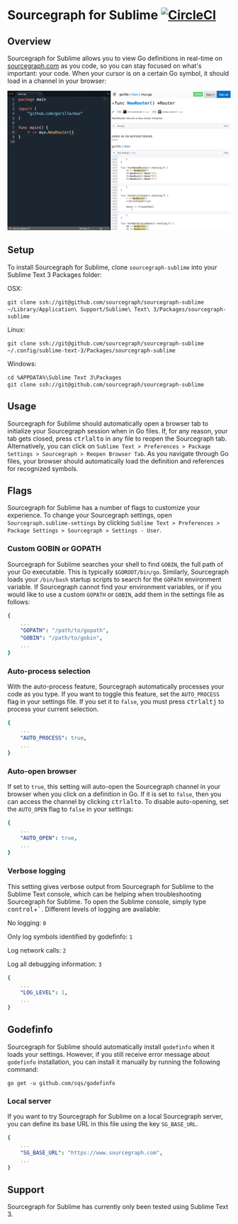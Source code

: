 # Sourcegraph for Sublime [![CircleCI](https://circleci.com/gh/sourcegraph/sourcegraph-sublime.svg?style=svg)](https://circleci.com/gh/sourcegraph/sourcegraph-sublime)

## Overview

Sourcegraph for Sublime allows you to view Go definitions in real-time on [sourcegraph.com](http://www.sourcegraph.com) as you code, so you can stay focused on what's important: your code. When your cursor is on a certain Go symbol, it should load in a channel in your browser:

![Sourcegraph for Sublime](images/setup.jpg)

## Setup

To install Sourcegraph for Sublime, clone `sourcegraph-sublime` into your Sublime Text 3 Packages folder:

OSX:

```shell
git clone ssh://git@github.com/sourcegraph/sourcegraph-sublime ~/Library/Application\ Support/Sublime\ Text\ 3/Packages/sourcegraph-sublime
```

Linux:

```shell
git clone ssh://git@github.com/sourcegraph/sourcegraph-sublime ~/.config/sublime-text-3/Packages/sourcegraph-sublime
```

Windows:

```shell
cd %APPDATA%\Sublime Text 3\Packages
git clone ssh://git@github.com/sourcegraph/sourcegraph-sublime
```


## Usage

Sourcegraph for Sublime should automatically open a browser tab to initialize your Sourcegraph session when in Go files. If, for any reason, your tab gets closed, press <kbd>ctrl</kbd><kbd>alt</kbd><kbd>o</kbd> in any file to reopen the Sourcegraph tab. Alternatively, you can click on `Sublime Text > Preferences > Package Settings > Sourcegraph > Reopen Browser Tab`. As you navigate through Go files, your browser should automatically load the definition and references for recognized symbols.

## Flags

Sourcegraph for Sublime has a number of flags to customize your experience. To change your Sourcegraph settings, open `Sourcegraph.sublime-settings` by clicking `Sublime Text > Preferences > Package Settings > Sourcegraph > Settings - User`.

### Custom GOBIN or GOPATH

Sourcegraph for Sublime searches your shell to find `GOBIN`, the full path of your Go executable. This is typically `$GOROOT/bin/go`. Similarly, Sourcegraph loads your `/bin/bash` startup scripts to search for the `GOPATH` environment variable. If Sourcegraph cannot find your environment variables, or if you would like to use a custom `GOPATH` or `GOBIN`, add them in the settings file as follows:

```yml
{
	...
	"GOPATH": "/path/to/gopath",
	"GOBIN": "/path/to/gobin",
	...
}
```

### Auto-process selection

With the auto-process feature, Sourcegraph automatically processes your code as you type. If you want to toggle this feature, set the `AUTO_PROCESS` flag in your settings file. If you set it to `false`, you must press <kbd>ctrl</kbd><kbd>alt</kbd><kbd>j</kbd> to process your current selection.

```yml
{
	...
	"AUTO_PROCESS": true,
	...
}
```

### Auto-open browser

If set to `true`, this setting will auto-open the Sourcegraph channel in your browser when you click on a definition in Go. If it is set to `false`, then you can access the channel by clicking <kbd>ctrl</kbd><kbd>alt</kbd><kbd>o</kbd>. To disable auto-opening, set the `AUTO_OPEN` flag to `false` in your settings:

```yml
{
	...
	"AUTO_OPEN": true,
	...
}
```

### Verbose logging

This setting gives verbose output from Sourcegraph for Sublime to the Sublime Text console, which can be helping when troubleshooting Sourcegraph for Sublime. To open the Sublime console, simply type <kbd>control</kbd>+<kbd>`</kbd>. Different levels of logging are available:

No logging: `0`

Only log symbols identified by godefinfo: `1`

Log network calls: `2`

Log all debugging information: `3`

```yml
{
	...
	"LOG_LEVEL": 1,
	...
}
```

## Godefinfo

Sourcegraph for Sublime should automatically install `godefinfo` when it loads your settings. However, if you still receive error message about `godefinfo` installation, you can install it manually by running the following command:

```shell
go get -u github.com/sqs/godefinfo
```

### Local server

If you want to try Sourcegraph for Sublime on a local Sourcegraph server, you can define its base URL in this file using the key `SG_BASE_URL`.

```yml
{
	...
	"SG_BASE_URL": "https://www.sourcegraph.com",
	...
}
```

## Support

Sourcegraph for Sublime has currently only been tested using Sublime Text 3.
